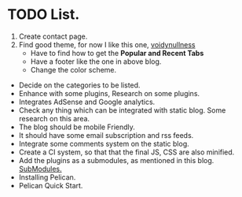 # TODO List. #

1. Create contact page.
2. Find good theme, for now I like this one, [voidynullness ](http://www.voidynullness.net/blog/2014/03/30/introducing-voidy-bootstrap-pelican-theme/)
    - Have to find how to get the **Popular and Recent Tabs**
    - Have a footer like the one in above blog.
    - Change the color scheme.
* Decide on the categories to be listed.
* Enhance with some plugins, Research on some plugins.
* Integrates AdSense and Google analytics.
* Check any thing which can be integrated with static blog. Some research on this area.
* The blog should be mobile Friendly.
* It should have some email subscription and rss feeds.
* Integrate some comments system on the static blog.
* Create a CI system, so that that the final JS, CSS are also minified.
* Add the plugins as a submodules, as mentioned in this blog. [SubModules.](http://www.notionsandnotes.org/tech/web-development/pelican-static-blog-setup.html)
* Installing Pelican.
* Pelican Quick Start.
